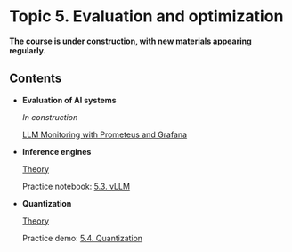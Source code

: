 # Topic 5. Evaluation and optimization

**The course is under construction, with new materials appearing regularly.**

## Contents

* **Evaluation of AI systems**

  *In construction*

  [LLM Monitoring with Prometeus and Grafana](https://nebius-academy.github.io/knowledge-base/monitoring-with-grafana-and-prometheus/)

* **Inference engines** 

  [Theory](https://nebius-academy.github.io/knowledge-base/inference-engines/)

  Practice notebook: [5.3. vLLM](https://colab.research.google.com/github/Nebius-Academy/LLM-Engineering-Essentials/blob/main/topic5/5.3_vllm.ipynb)

* **Quantization**
  
  [Theory](https://nebius-academy.github.io/knowledge-base/quantization/)

  Practice demo: [5.4. Quantization](https://colab.research.google.com/github/Nebius-Academy/LLM-Engineering-Essentials/blob/main/topic5/5.4_quantization.ipynb)
